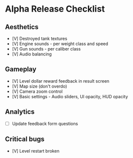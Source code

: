 # Alpha Release Checklist 
## Aesthetics
- [V] Destroyed tank textures
- [V] Engine sounds - per weight class and speed
- [V] Gun sounds - per caliber class
- [V] Audio balancing
## Gameplay
- [V] Level dollar reward feedback in result screen
- [V] Map size (don't overdo)
- [V] Camera zoom control
- [V] Basic settings - Audio sliders, UI opacity, HUD opacity
## Analytics
- [ ] Update feedback form questions
## Critical bugs
- [V] Level restart broken